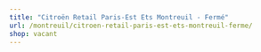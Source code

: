 ```yaml
---
title: "Citroën Retail Paris-Est Ets Montreuil - Fermé"
url: /montreuil/citroen-retail-paris-est-ets-montreuil-ferme/
shop: vacant
---
```

